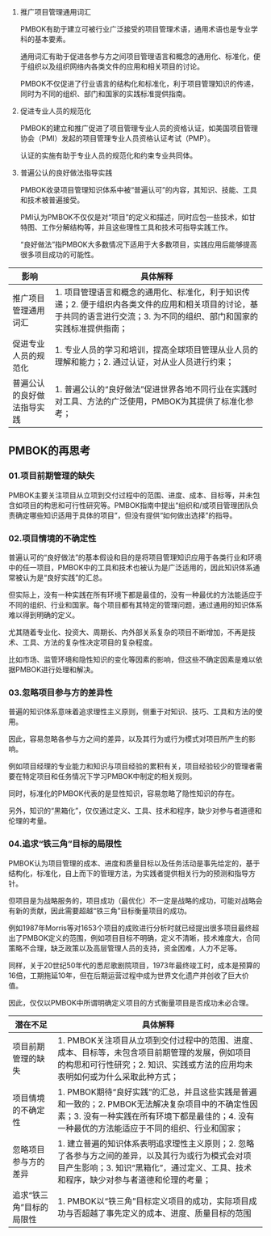 1. 推广项目管理通用词汇

    PMBOK有助于建立可被行业广泛接受的项目管理术语，通用术语也是专业学科的基本要素。

    通用词汇有助于促进各参与方之间项目管理语言和概念的通用化、标准化，便于组织以及组织网络内各类文件的应用和相关项目的讨论。

    PMBOK不仅促进了行业语言的结构化和标准化，利于项目管理知识的传递，同时为不同的组织、部门和国家的实践标准提供指南。

2. 促进专业人员的规范化

    PMBOK的建立和推广促进了项目管理专业人员的资格认证，如美国项目管理协会（PMI）发起的项目管理专业人员资格认证考试（PMP）。

    认证的实施有助于专业人员的规范化和约束专业共同体。

3. 普遍公认的良好做法指导实践

    PMBOK收录项目管理知识体系中被“普遍认可”的内容，其知识、技能、工具和技术被普遍接受。

    PMI认为PMBOK不仅仅是对“项目”的定义和描述，同时应包一些技术，如甘特图、工作分解结构等，并且这些理性工具和技术可指导实践工作。

    “良好做法”指PMBOK大多数情况下适用于大多数项目，实践应用后能够提高很多项目成功的可能性。



影响 | 具体解释
----|----
推广项目管理通用词汇 | 1. 项目管理语言和概念的通用化、标准化，利于知识传递；2. 便于组织内各类文件的应用和相关项目的讨论，基于共同的语言进行交流；3. 为不同的组织、部门和国家的实践标准提供指南；
促进专业人员的规范化 | 1. 专业人员的学习和培训，提高全球项目管理从业人员的理解和能力；2. 通过认证，对从业人员进行约束；
普遍公认的良好做法指导实践 | 1. 普遍公认的“良好做法”促进世界各地不同行业在实践时对工具、方法的广泛使用，PMBOK为其提供了标准化参考；

## PMBOK的再思考

### 01.项目前期管理的缺失
PMBOK主要关注项目从立项到交付过程中的范围、进度、成本、目标等，并未包含如项目的构思和可行性研究等。PMBOK指南中提出“组织和/或项目管理团队负责确定哪些知识适用于具体的项目”，但没有提供“如何做出选择”的指导。

### 02.项目情境的不确定性
普遍认可的“良好做法”的基本假设和目的是将项目管理知识应用于各类行业和环境中的任一项目，PMBOK中的工具和技术也被认为是广泛适用的，因此知识体系通常被认为是“良好实践”的汇总。

但实际上，没有一种实践在所有环境下都是最佳的，没有一种最优的方法能适应于不同的组织、行业和国家。每个项目都有其特定的管理问题，通过通用的知识体系难以得到明确的定义。

尤其随着专业化、投资大、周期长、内外部关系复杂的项目不断增加，不再是技术、工具、方法的复杂性决定项目的复杂程度。

比如市场、监管环境和隐性知识的变化等因素的影响，但这些不确定因素是难以依据PMBOK进行处理和解决。

### 03.忽略项目参与方的差异性
普遍的知识体系意味着追求理性主义原则，侧重于对知识、技巧、工具和方法的使用。

因此，容易忽略各参与方之间的差异，以及其行为或行为模式对项目所产生的影响。

例如项目经理的专业能力和知识与项目经验的累积有关，项目经验较少的管理者需要在特定项目和任务情况下学习PMBOK中制定的相关规则。

同时，标准化的PMBOK代表的是显性知识，容易忽略了隐性知识的存在。

另外，知识的“黑箱化”，仅仅通过定义、工具、技术和程序，缺少对参与者道德和伦理的考量。

### 04.追求“铁三角”目标的局限性
PMBOK认为项目管理的成本、进度和质量目标以及任务活动是事先给定的，基于结构化，标准化，自上而下的管理方法，为实践者提供相关行为的预测和指导方针。

但项目是为战略服务的，项目成功（最优化）不一定是战略的成功，可能对战略会有新的贡献，因此需要超越“铁三角”目标衡量项目的成功。



例如1987年Morris等对1653个项目的成败进行分析时就已经提出很多项目最终超出了PMBOK定义的范围，例如项目目标不明确，定义不清晰，技术难度大，合同策略不合理，缺乏政策以及高层管理人员的支持，资金困难，人力不足等。

同样，关于20世纪50年代的悉尼歌剧院项目，1973年最终竣工时，成本是预算的16倍，工期拖延10年，但在后期运营过程中成为世界文化遗产并创收了巨大价值。

因此，仅仅以PMBOK中所谓明确定义项目的方式衡量项目是否成功未必合理。



潜在不足 | 具体解释
----| ----
项目前期管理的缺失 | 1. PMBOK关注项目从立项到交付过程中的范围、进度、成本、目标等，未包含项目前期管理的发展，例如项目的构思和可行性研究；2. 知识、实践或方法的应用均未表明如何或为什么采取此种方式；
项目情境的不确定性 |1. PMBOK期待“良好实践”的汇总，并且这些实践是普遍和一致的；2. PMBOK无法解决复杂项目中的不确定性因素；3. 没有一种实践在所有环境下都是最佳的；4. 没有一种最优的方法能适应于不同的组织、行业和国家；
忽略项目参与方的差异 | 1. 建立普遍的知识体系表明追求理性主义原则；2. 忽略了各参与方之间的差异，以及其行为或行为模式会对项目产生影响；3. 知识“黑箱化”，通过定义、工具、技术和程序，缺少对参与者道德和伦理的考量；
追求“铁三角”目标的局限性 |1. PMBOK以“铁三角”目标定义项目的成功，实际项目成功与否超越了事先定义的成本、进度、质量目标的范围